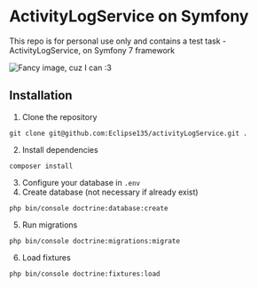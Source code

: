 # ActivityLogService on Symfony

This repo is for personal use only and contains a test task - ActivityLogService, on Symfony 7 framework

![Fancy image, cuz I can :3](https://i.imgur.com/u2Vmoe3.png)


## Installation

1. Clone the repository
```
git clone git@github.com:Eclipse135/activityLogService.git .
```
2. Install dependencies
```
composer install
```
3. Configure your database in `.env`
4. Create database (not necessary if already exist)
```
php bin/console doctrine:database:create
```
5. Run migrations
```
php bin/console doctrine:migrations:migrate
```
6. Load fixtures
```
php bin/console doctrine:fixtures:load
```

